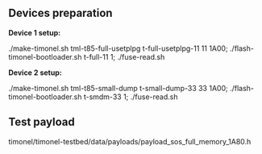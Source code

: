 Devices preparation
--------------------
__Device 1 setup:__

./make-timonel.sh tml-t85-full-usetplpg t-full-usetplpg-11 11 1A00; ./flash-timonel-bootloader.sh t-full-11 1; ./fuse-read.sh

__Device 2 setup:__

./make-timonel.sh tml-t85-small-dump t-small-dump-33 33 1A00; ./flash-timonel-bootloader.sh t-smdm-33 1; ./fuse-read.sh

Test payload
------------
timonel/timonel-testbed/data/payloads/payload_sos_full_memory_1A80.h
